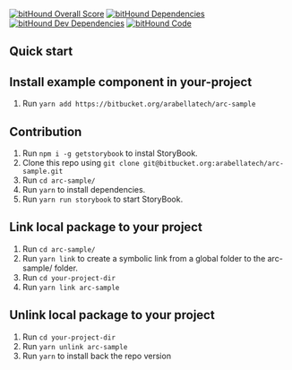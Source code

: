 [![bitHound Overall Score](https://www.bithound.io/bitbucket/arabellatech/react-form-fields/badges/score.svg)](https://www.bithound.io/bitbucket/arabellatech/react-form-fields)
[![bitHound Dependencies](https://www.bithound.io/bitbucket/arabellatech/react-file-upload/badges/dependencies.svg)](https://www.bithound.io/bitbucket/arabellatech/react-file-upload/develop/dependencies/npm)
[![bitHound Dev Dependencies](https://www.bithound.io/bitbucket/arabellatech/react-file-upload/badges/devDependencies.svg)](https://www.bithound.io/bitbucket/arabellatech/react-file-upload/develop/dependencies/npm)
[![bitHound Code](https://www.bithound.io/bitbucket/arabellatech/react-file-upload/badges/code.svg)](https://www.bithound.io/bitbucket/arabellatech/react-file-upload)

## Quick start

## Install example component in your-project
1. Run `yarn add https://bitbucket.org/arabellatech/arc-sample`

## Contribution
1. Run `npm i -g getstorybook` to instal StoryBook.
1. Clone this repo using `git clone git@bitbucket.org:arabellatech/arc-sample.git`
1. Run `cd arc-sample/`
1. Run `yarn` to install dependencies.
1. Run `yarn run storybook` to start StoryBook.

## Link local package to your project
1. Run `cd arc-sample/`
1. Run `yarn link` to create a symbolic link from a global folder to the arc-sample/ folder.
1. Run `cd your-project-dir`
1. Run `yarn link arc-sample`

## Unlink local package to your project
1. Run `cd your-project-dir`
1. Run `yarn unlink arc-sample`
1. Run `yarn` to install back the repo version